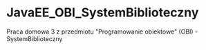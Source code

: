 # JavaEE_OBI_SystemBiblioteczny
Praca domowa 3 z przedmiotu "Programowanie obiektowe" (OBI) - SystemBiblioteczny
